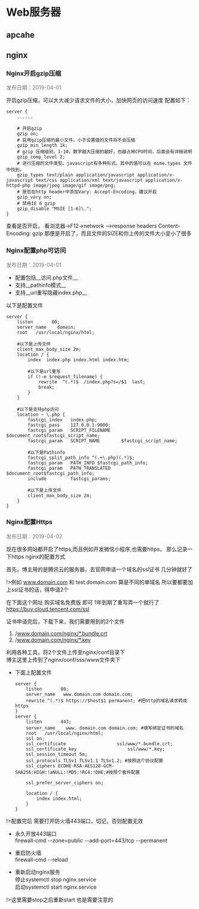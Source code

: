 # Web服务器
## apcahe
## nginx
### Nginx开启gzip压缩
<p align="left" style="color:#777777;">发布日期：2019-04-01</p>

开启gzip压缩，可以大大减少请求文件的大小，加快网页的访问速度
配置如下：
```nginx
server {
	......

    # 开启gzip
    gzip on;
    # 启用gzip压缩的最小文件，小于设置值的文件将不会压缩
    gzip_min_length 1k;
    # gzip 压缩级别，1-10，数字越大压缩的越好，也越占用CPU时间，后面会有详细说明
    gzip_comp_level 2;
    # 进行压缩的文件类型。javascript有多种形式。其中的值可以在 mime.types 文件中找到。
    gzip_types text/plain application/javascript application/x-javascript text/css application/xml text/javascript application/x-httpd-php image/jpeg image/gif image/png;
    # 是否在http header中添加Vary: Accept-Encoding，建议开启
    gzip_vary on;
    # 禁用IE 6 gzip
    gzip_disable "MSIE [1-6]\.";
}
```
查看是否开启，
看浏览器->F12->network –>response headers 
Content-Encoding: gzip
那便是开启了，而且文件的SIZE和你上传的文件大小变小了很多

### Nginx配置php可访问
<p align="left" style="color:#777777;">发布日期：2019-04-01</p>

- 配置包括__访问.php文件__  
- 支持__pathinfo模式__  
- 支持__url重写隐藏index.php__  

以下是配置文件
```nginx
server {
    listen       80;
    server_name    domain;
    root   /usr/local/nginx/html;

    #以下是上传文件
    client_max_body_size 2m;
    location / {
        index  index.php index.html index.htm;

        #以下是url重写
        if (!-e $request_filename) {
            rewrite  ^(.*)$  /index.php?s=/$1  last;
            break;
        }
    }

    #以下是支持php访问
    location ~ \.php {
        fastcgi_index   index.php;
        fastcgi_pass    127.0.0.1:9000;
        fastcgi_param   SCRIPT_FILENAME    $document_root$fastcgi_script_name;
        fastcgi_param   SCRIPT_NAME        $fastcgi_script_name;

        #以下是Pathinfo
        fastcgi_split_path_info ^(.+\.php)(.*)$;
        fastcgi_param   PATH_INFO $fastcgi_path_info;
        fastcgi_param   PATH_TRANSLATED $document_root$fastcgi_path_info;
        include         fastcgi_params;

        #以下是上传文件
        client_max_body_size 2m;
    }
}
```

### Nginx配置Https
<p align="left" style="color:#777777;">发布日期：2019-04-02</p>
现在很多网站都开启了https,而且例如开发微信小程序,也需要https，
那么记录一下https nginx的配置方式  

首先，博主用的是腾讯云的服务器，去官网申请一个域名的ssl证书
几分钟就好了  

!>例如 www.domain.com 和 test.domain.com 算是不同的单域名
所以要都要加上ssl证书的话，得申请2个  

在下面这个网址 购买域名免费版 即可 1年到期了重写弄一个就行了  
https://buy.cloud.tencent.com/ssl  

证书申请完后，下载下来，我们需要用到的2个文件  
1. /www.domain.com/nginx/*.bundle.crt  
2. /www.domain.com/nginx/*.key  

利用各种工具，将2个文件上传至nginx/conf目录下  
博主这里上传到了nginx/conf/sss/www文件夹下  

- 下面上配置文件  
    ```
    server {
        listen       80;
        server_name   www.domain.com domain.com;
        rewrite ^(.*)$ https://$host$1 permanent; #把http的域名请求转成https
    }
    server {
        listen       443;
        server_name    www. domain.com domain.com; #填写绑定证书的域名
        root   /usr/local/nginx/html;
        ssl on;
        ssl_certificate                   ssl/www/*.bundle.crt;
        ssl_certificate_key                   ssl/www/*.key;
        ssl_session_timeout 5m;
        ssl_protocols TLSv1 TLSv1.1 TLSv1.2; #按照这个协议配置
        ssl_ciphers ECDHE-RSA-AES128-GCM-SHA256:HIGH:!aNULL:!MD5:!RC4:!DHE;#按照个套件配置

        ssl_prefer_server_ciphers on;

        location / {
            index index.html; 
        }
    }
    ```

!>配置完后 需要打开防火墙443端口，切记，否则配置无效

- 永久开放443端口  
    firewall-cmd --zone=public --add-port=443/tcp --permanent  
- 重启防火墙  
    firewall-cmd --reload  

- 重新启动nginx服务  
    停止systemctl stop nginx.service  
    启动systemctl start nginx.service  

!>这里需要stop之后重新start 也是需要注意的


